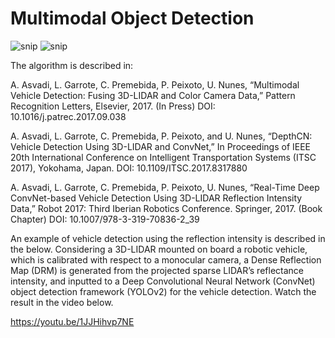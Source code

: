 # Multimodal Object Detection


![snip](https://github.com/alirezaasvadi/M2OD/blob/master/Screenshot%20from%202021-03-01%2013-21-37.png)
![snip](https://github.com/alirezaasvadi/M2OD/blob/master/Screenshot%20from%202021-03-01%2013-21-49.png)

The algorithm is described in:

A. Asvadi, L. Garrote, C. Premebida, P. Peixoto, U. Nunes, “Multimodal Vehicle Detection: Fusing 3D-LIDAR and Color Camera Data,” Pattern Recognition Letters, Elsevier, 2017. (In Press) DOI: 10.1016/j.patrec.2017.09.038

A. Asvadi, L. Garrote, C. Premebida, P. Peixoto, and U. Nunes, “DepthCN: Vehicle Detection Using 3D-LIDAR and ConvNet,” In Proceedings of IEEE 20th International Conference on Intelligent Transportation Systems (ITSC 2017), Yokohama, Japan. DOI: 10.1109/ITSC.2017.8317880

A. Asvadi, L. Garrote, C. Premebida, P. Peixoto, U. Nunes, “Real-Time Deep ConvNet-based Vehicle Detection Using 3D-LIDAR Reflection Intensity Data,” Robot 2017: Third Iberian Robotics Conference. Springer, 2017. (Book Chapter) DOI: 10.1007/978-3-319-70836-2_39

An example of vehicle detection using the reflection intensity is described in the below.
Considering a 3D-LIDAR mounted on board a robotic vehicle, which is calibrated with respect to a monocular camera, a Dense Reflection Map (DRM) is generated from the projected sparse LIDAR’s reflectance intensity, and inputted to a Deep Convolutional Neural Network (ConvNet) object detection framework (YOLOv2) for the vehicle detection. Watch the result in the video below.

https://youtu.be/1JJHihvp7NE
